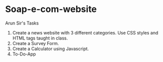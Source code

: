 # Soap-e-com-website
Arun Sir's Tasks
1) Create a news website with 3 different categories. Use CSS styles and HTML tags taught in class.
4) Create a Survey Form.
5) Create a Calculator using Javascript.
10) To-Do-App 
